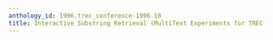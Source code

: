 ```yaml
---
anthology_id: 1996.trec_conference-1996.18
title: Interactive Substring Retrieval (MultiText Experiments for TREC-5)
---
```

